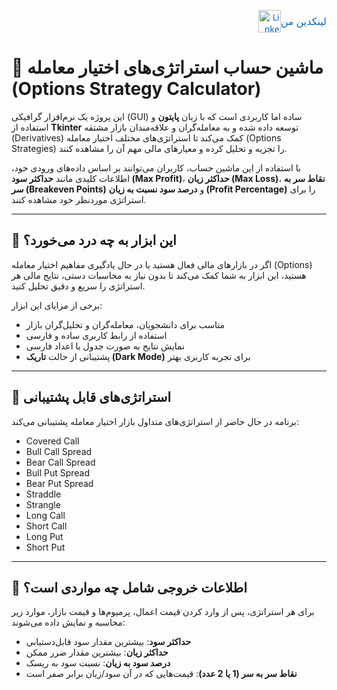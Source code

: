 <p align="right">
  <a href="https://www.linkedin.com/in/rasoul-eshghi/" target="_blank" style="text-decoration: none; display: inline-flex; align-items: center; font-family: 'Segoe UI', 'Helvetica', sans-serif; color: #0a66c2;">
    <img src="https://cdn-icons-png.flaticon.com/512/174/174857.png" width="36" height="36" alt="LinkedIn" style="margin-left: 8px;">
    <span style="font-size: 16px;">لینکدین من</span>
  </a>
</p>

# 🎯 ماشین حساب استراتژی‌های اختیار معامله (Options Strategy Calculator)

این پروژه یک نرم‌افزار گرافیکی (GUI) ساده اما کاربردی است که با زبان **پایتون** و استفاده از **Tkinter** توسعه داده شده و به معامله‌گران و علاقه‌مندان بازار مشتقه (Derivatives) کمک می‌کند تا استراتژی‌های مختلف اختیار معامله (Options Strategies) را تجزیه و تحلیل کرده و معیارهای مالی مهم آن را مشاهده کنند.

با استفاده از این ماشین حساب، کاربران می‌توانند بر اساس داده‌های ورودی خود، اطلاعات کلیدی مانند **حداکثر سود (Max Profit)**، **حداکثر زیان (Max Loss)**، **نقاط سر به سر (Breakeven Points)** و **درصد سود نسبت به زیان (Profit Percentage)** را برای استراتژی موردنظر خود مشاهده کنند.

---

## 🧠 این ابزار به چه درد می‌خورد؟

اگر در بازارهای مالی فعال هستید یا در حال یادگیری مفاهیم اختیار معامله (Options) هستید، این ابزار به شما کمک می‌کند تا بدون نیاز به محاسبات دستی، نتایج مالی هر استراتژی را سریع و دقیق تحلیل کنید.

برخی از مزایای این ابزار:

- مناسب برای دانشجویان، معامله‌گران و تحلیل‌گران بازار
- استفاده از رابط کاربری ساده و فارسی
- نمایش نتایج به صورت جدول با اعداد فارسی
- پشتیبانی از حالت **تاریک (Dark Mode)** برای تجربه کاربری بهتر

---

## 📌 استراتژی‌های قابل پشتیبانی

برنامه در حال حاضر از استراتژی‌های متداول بازار اختیار معامله پشتیبانی می‌کند:

- Covered Call
- Bull Call Spread
- Bear Call Spread
- Bull Put Spread
- Bear Put Spread
- Straddle
- Strangle
- Long Call
- Short Call
- Long Put
- Short Put

---

## 🧮 اطلاعات خروجی شامل چه مواردی است؟

برای هر استراتژی، پس از وارد کردن قیمت اعمال، پرمیوم‌ها و قیمت بازار، موارد زیر محاسبه و نمایش داده می‌شوند:

- **حداکثر سود**: بیشترین مقدار سود قابل‌دستیابی
- **حداکثر زیان**: بیشترین مقدار ضرر ممکن
- **درصد سود به زیان**: نسبت سود به ریسک
- **نقاط سر به سر (1 یا 2 عدد)**: قیمت‌هایی که در آن سود/زیان برابر صفر است

